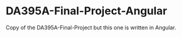 # DA395A-Final-Project-Angular
Copy of the DA395A-Final-Project but this one is written in Angular.
